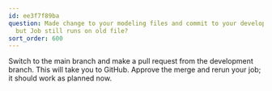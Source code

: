```yaml
---
id: ee3f7f89ba
question: Made change to your modeling files and commit to your development branch,
  but Job still runs on old file?
sort_order: 600
---
```


Switch to the main branch and make a pull request from the development branch. This will take you to GitHub. Approve the merge and rerun your job; it should work as planned now.